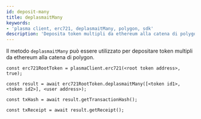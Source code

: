 ```yaml
---
id: deposit-many
title: deplasmaitMany
keywords:
- 'plasma client, erc721, deplasmaitMany, polygon, sdk'
description: 'Deposita token multipli da ethereum alla catena di polygon.'
---
```


Il metodo `deplasmaitMany` può essere utilizzato per depositare token multipli da ethereum alla catena di polygon.

```
const erc721RootToken = plasmaClient.erc721(<root token address>, true);

const result = await erc721RootToken.deplasmaitMany([<token id1>,<token id2>], <user address>);

const txHash = await result.getTransactionHash();

const txReceipt = await result.getReceipt();

```
